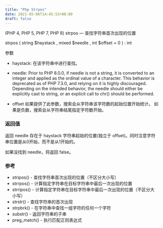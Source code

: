 ```yaml
---
title: "Php Strpos"
date: 2021-05-06T14:45:53+08:00
draft: false
---
```


(PHP 4, PHP 5, PHP 7, PHP 8)
strpos — 查找字符串首次出现的位置

strpos ( string $haystack , mixed $needle , int $offset = 0 ) : int

参数

- haystack:  在该字符串中进行查找。

- needle:  Prior to PHP 8.0.0, if needle is not a string, it is converted to an integer and applied as the ordinal value of a character. This behavior is deprecated as of PHP 7.3.0, and relying on it is highly discouraged. Depending on the intended behavior, the needle should either be explicitly cast to string, or an explicit call to chr() should be performed.

- offset 如果提供了此参数，搜索会从字符串该字符数的起始位置开始统计。 如果是负数，搜索会从字符串结尾指定字符数开始。


### 返回值

返回 needle 存在于 haystack 字符串起始的位置(独立于 offset)。同时注意字符串位置是从0开始，而不是从1开始的。

如果没找到 needle，将返回 false。

### 参考

- stripos() - 查找字符串首次出现的位置（不区分大小写）
- strrpos() - 计算指定字符串在目标字符串中最后一次出现的位置
- strripos() - 计算指定字符串在目标字符串中最后一次出现的位置（不区分大小写）
- strstr() - 查找字符串的首次出现
- strpbrk() - 在字符串中查找一组字符的任何一个字符
- substr() - 返回字符串的子串
- preg_match() - 执行匹配正则表达式

